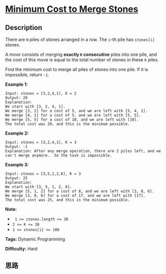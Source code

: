 # [Minimum Cost to Merge Stones][title]

## Description

There are `N` piles of stones arranged in a row.  The `i`-th pile has
`stones[i]` stones.

A _move_ consists of merging **exactly  `K` consecutive** piles into one pile,
and the cost of this move is equal to the total number of stones in these `K`
piles.

Find the minimum cost to merge all piles of stones into one pile.  If it is
impossible, return `-1`.



**Example 1:**
            Input: stones = [3,2,4,1], K = 2    Output: 20    Explanation:    We start with [3, 2, 4, 1].    We merge [3, 2] for a cost of 5, and we are left with [5, 4, 1].    We merge [4, 1] for a cost of 5, and we are left with [5, 5].    We merge [5, 5] for a cost of 10, and we are left with [10].    The total cost was 20, and this is the minimum possible.    

**Example 2:**
            Input: stones = [3,2,4,1], K = 3    Output: -1    Explanation: After any merge operation, there are 2 piles left, and we can't merge anymore.  So the task is impossible.    

**Example 3:**
            Input: stones = [3,5,1,2,6], K = 3    Output: 25    Explanation:    We start with [3, 5, 1, 2, 6].    We merge [5, 1, 2] for a cost of 8, and we are left with [3, 8, 6].    We merge [3, 8, 6] for a cost of 17, and we are left with [17].    The total cost was 25, and this is the minimum possible.    



**Note:**

  * ` 1 <= stones.length <= 30`
  * `2 <= K <= 30`
  * `1 <= stones[i] <= 100`


**Tags:** Dynamic Programming

**Difficulty:** Hard

## 思路

[title]: https://leetcode.com/problems/minimum-cost-to-merge-stones
